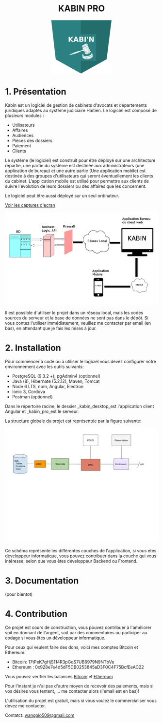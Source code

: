 
<h1 align="center">KABIN PRO</h1>

<p align="center"> 
  <img src="/kabin_desktop/src/assets/logo.png" width="200">
</p>

#
# 1. Présentation

Kabin est un logiciel de gestion de cabinets d&#39;avocats et départements juridiques adaptés au système judiciaire Haïtien. Le logiciel est composé de plusieurs modules :

- Utilisateurs
- Affaires
- Audiences
- Pièces des dossiers
- Paiement
- Clients

Le système (le logiciel) est construit pour être déployé sur une architecture répartie, une partie du système est destinée aux administrateurs (une application de bureau) et une autre partie (Une application mobile) est destinée à des groupes d&#39;utilisateurs qui seront éventuellement les clients du cabinet. L&#39;application mobile est utilisé pour permettre aux clients de suivre l&#39;évolution de leurs dossiers ou des affaires que les concernent.

Le logiciel peut être aussi déployé sur un seul ordinateur.

[Voir les captures d'ecran](https://github.com/wangol509/Kabin/tree/master/screenshot)

![Deploiment](/images/deploy.png?raw=true)

Il est possible d&#39;utiliser le projet dans un réseau local, mais les codes sources du serveur et la base de données ne sont pas dans le dépôt. Si vous contez l&#39;utiliser immédiatement, veuillez me contacter par email (en bas), en attendant que je fais les mises à jour.

# 2. Installation

Pour commencer à code ou à utiliser le logiciel vous devez configurer votre environnement avec les outils suivants:

- PostgreSQL (9.3.2 +), pgAdmin4 (optionnel)
- Java (8), Hibernate (5.2.12), Maven, Tomcat
- Node 6 LTS, npm, Angular, Electron
- Ionic 3, Cordova
- Postman (optionnel)

Dans le répertoire racine, le dessier _kabin\_desktop_est l&#39;application client Angular et _kabin\_pro_est le serveur.

La structure globale du projet est représentée par la figure suivante:


![Presentation](/images/presentation.png?raw=true)

Ce schéma représente les différentes couches de l'application, si vous etes developpeur informatique, vous pouvez contribuer dans la couche qui vous intéresse, selon que vous êtes développeur Backend ou Frontend.

#
# 3. Documentation

(pour bientot)

#
# 4. Contribution

Ce projet est cours de construction, vous pouvez contribuer à l&#39;améliorer soit en donnant de l&#39;argent, soit par des commentaires ou participer au codage si vous êtes un développeur informatique.

Pour ceux qui veulent faire des dons, voici mes comptes Bitcoin et Ethereum:

- Bitcoin: 17tPeK7gHjS114R3pGqS7UB6979N9NTbVa
- Ethereum : 0x928e7e4d5dF5DB0253845aD3F0C4F75BcfEeAC22

Vous pouvez verifier les  balances [Bitcoin](https://www.blockchain.com/btc/address/17tPeK7gHjS114R3pGqS7UB6979N9NTbVa) et [Ethereum](https://enjinx.io/eth/address/0x928e7e4d5dF5DB0253845aD3F0C4F75BcfEeAC22/transactions)

Pour l&#39;instant je n&#39;ai pas d&#39;autre moyen de recevoir des paiements, mais si vos désires vous tentent, … me contacter alors (l'email est en bas)!

L&#39;utilisation du projet est gratuit, mais si vous voulez le commercialiser vous devez me contacter.

Contatct: wangolo509@gmail.com
